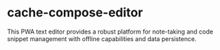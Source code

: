 # cache-compose-editor
This PWA text editor provides a robust platform for note-taking and code snippet management with offline capabilities and data persistence.
